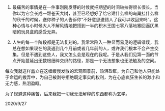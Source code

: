 1.  最痛苦的事情是在一件事刚刚发芽的时候就把期望的时间轴拉得很长很长。当你以为它会长成一颗苍天大树，甚至已经想好了给它建什么样的鸟巢挂什么样的秋千的时候，送你种子的人告诉你“不好意思送错人了我可以收回来吗”。这种心情与小时候大人不解风情地把搭到一半的积木王国七零八落地塞回逼仄黑暗的玩具盒的感受无异。

2.  人生的每一个阶段都是无法复刻的。我常常陷入一种显而易见的逻辑错误，我总在想如果现在的我遇到几个月前或者几年前的人，或许我们根本不会产生交集。但是不遇到这些人，我又怎么会是现在的我呢。于是从我们见第一面的节点开始蔓延出无数根细碎交织的路径，那是一个无法想象也无法触及的空间。

每次我就这样矗立在这幅缓慢发散的宏观图景前，热泪盈眶。为自己和他人只能处于命运的拨弄中，为自己被剥夺拒绝既定事实的权利，为在心底疯狂生长的渺小和无力感，热泪盈眶。

为了规避这种痛苦，后来我把一切我无法解释的东西都称为玄学。

2020/9/27